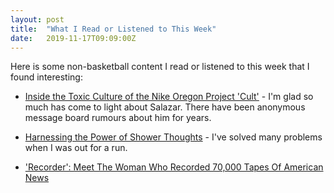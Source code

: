 ```yaml
---
layout: post
title:  "What I Read or Listened to This Week"
date:   2019-11-17T09:09:00Z
---
```

Here is some non-basketball content I read or listened to this week that I found interesting:


* [Inside the Toxic Culture of the Nike Oregon Project 'Cult'](https://www.si.com/track-and-field/2019/11/13/mary-cain-nike-oregon-project-toxic-culture-alberto-salazar-abuse-investigation) - I'm glad so much has come to light about Salazar. There have been anonymous message board rumours about him for years.

* [Harnessing the Power of Shower Thoughts](https://alexanderell.is/posts/trust-in-your-unconscious/) - I've solved many problems when I was out for a run.

* ['Recorder': Meet The Woman Who Recorded 70,000 Tapes Of American News](https://www.wbur.org/hereandnow/2019/11/14/recorder-the-marion-stokes-project)

